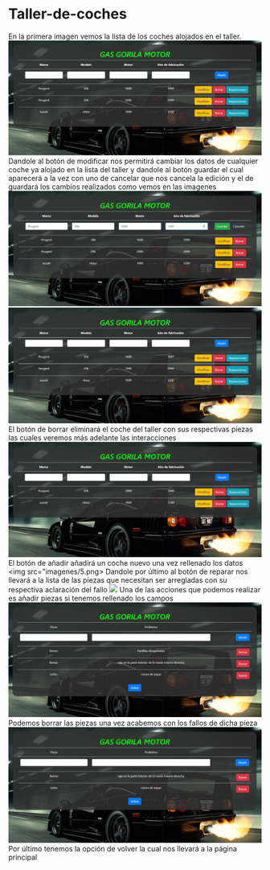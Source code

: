 # Taller-de-coches
En la primera imagen vemos la lista de los coches alojados en el taller.
<img src="imagenes/1.png">
Dandole al botón de modificar nos permitirá cambiar los datos de cualquier coche ya alojado en la lista del taller y dandole al botón guardar el cual aparecerá a la vez con uno de cancelar que nos cancela la edición y el de guardará los cambios realizados como vemos en las imagenes
<img src="imagenes/2.png">
<img src="imagenes/3.png">
El botón de borrar eliminará el coche del taller con sus respectivas piezas las cuales veremos más adelante las interacciones
<img src="imagenes/4.png">
El botón de añadir añadirá un coche nuevo una vez rellenado los datos
<img src="imagenes/5.png>
Dandole por último al botón de reparar nos llevará a la lista de las piezas que necesitan ser arregladas con su respectiva aclaración del fallo
<img src="imagenes/6.png">
Una de las acciones que podemos realizar es añadir piezas si tenemos rellenado los campos
<img src="imagenes/7.png">
Podemos borrar las piezas una vez acabemos con los fallos de dicha pieza
<img src="imagenes/8.png">
Por último tenemos la opción de volver la cual nos llevará a la página principal

